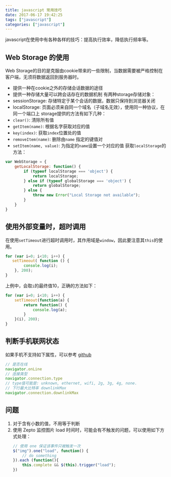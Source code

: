 ```yaml
---
title: javascript 常用技巧
date: 2017-06-17 19:42:25
tags: ["javascript"]
categories: ["javascript"]
---
```

javascript在使用中有各种各样的技巧：提高执行效率，降低执行频率等。
## Web Storage 的使用
Web Storage的目的是克服由cookie带来的一些限制，当数据需要被严格控制在客户端，无须将数据返回到服务器时。
<!-- more -->
- 提供一种在cookie之外的存储会话数据的途径
- 提供一种存储大量可以跨会话存在的数据机制
有两种storage存储对象：
- sessionStorage: 存储特定于某个会话的数据，数据只保持到浏览器关闭
- localStorage: 页面必须来自同一个域名（子域名无效），使用同一种协议，在同一个端口上
storage提供的方法有如下几种：
- `clear()`: 清除所有值
- `getItem(name)`: 根据名字获取对应的值
- `key(index)`: 获取`index`位置处的值
- `removeItem(name)`: 删除由`name` 指定的键值对
- `setItem(name, value)`: 为指定的`name`设置一个对应的值
获取`localStorage`的方法：
```javascript
var WebStorage = {
    getLocalStorage: function() {
        if (typeof localStorage === 'object') {
            return localStorage;
        } else if (typeof globalStorage === 'object') {
            return globalStorage;
        } else {
            throw new Error("Local Storage not available");
        }
    }
}
```

## 使用外部变量时，超时调用
在使用`setTimeout`进行超时调用时，其作用域是`window`，因此要注意其`this`的使用。
```javascript
for (var i=0; i<10; i++) {
   setTimeout( function () {
        console.log(i);
    }, 200);
}
```
上例中，会取`i`的最终值10，正确的方法如下：
```javascript
for (var i=0; i<10; i++) {
    setTimeout(function(a) {
        return function() {
            console.log(a);
        }    
    }(i), 200);
}
```

## 判断手机联网状态
如果手机不支持如下属性，可以参考 [github](https://github.com/daniellmb/downlinkMax)
```javascript
// 是否在线
navigator.onLine
// 连接类型
navigator.connection.type
// type值可能是: unknown, ethernet, wifi, 2g, 3g, 4g, none.
// 下行最大比特率 downlinkMax
navigator.connection.downlinkMax

```

## 问题
1. 对于含有小数的值，不用等于判断
2. 使用 Zepto 监控图片 load 时间时，可能会有不触发的问题，可以使用如下方式处理：
    ```javascript
    // 使用 one 保证该事件只被触发一次
    $("img").one("load", function() {
        // do something
    }).each (function(){
        this.complete && $(this).trigger("load");
    }) 
    ```